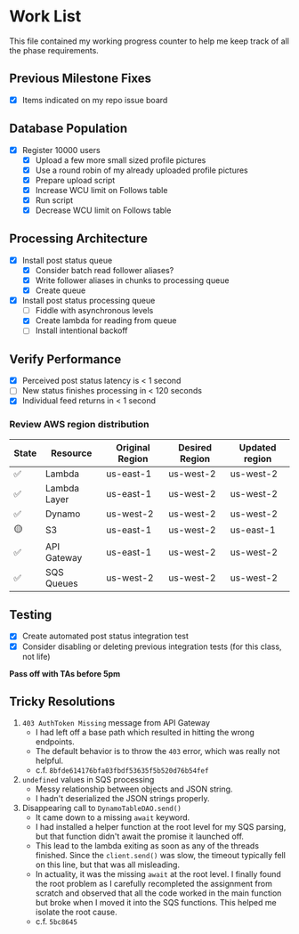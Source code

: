 # Work List

This file contained my working progress counter to help me keep track of all the phase requirements.

## Previous Milestone Fixes

- [x] Items indicated on my repo issue board

## Database Population

- [x] Register 10000 users
  - [x] Upload a few more small sized profile pictures
  - [x] Use a round robin of my already uploaded profile pictures
  - [x] Prepare upload script
  - [x] Increase WCU limit on Follows table
  - [x] Run script
  - [x] Decrease WCU limit on Follows table

## Processing Architecture

- [x] Install post status queue
  - [x] Consider batch read follower aliases?
  - [x] Write follower aliases in chunks to processing queue
  - [x] Create queue
- [x] Install post status processing queue
  - [ ] Fiddle with asynchronous levels
  - [x] Create lambda for reading from queue
  - [ ] Install intentional backoff

## Verify Performance

- [x] Perceived post status latency is < 1 second
- [ ] New status finishes processing in < 120 seconds
- [x] Individual feed returns in < 1 second

### Review AWS region distribution

| State | Resource | Original Region | Desired Region | Updated region |
| ----- | ----- | ----- | ----- | ----- |
| ✅ | Lambda | us-east-1 | us-west-2 | us-west-2 |
| ✅ | Lambda Layer | us-east-1 | us-west-2 | us-west-2 |
| ✅ | Dynamo | us-west-2 | us-west-2 | us-west-2 |
| 🟡 | S3 | us-east-1 | us-west-2 | us-east-1 |
| ✅ | API Gateway | us-east-1 | us-west-2 | us-west-2 |
| ✅ | SQS Queues | us-west-2 | us-west-2 | us-west-2 |

## Testing

- [x] Create automated post status integration test
- [x] Consider disabling or deleting previous integration tests (for this class, not life)

**Pass off with TAs before 5pm**

## Tricky Resolutions

1. `403 AuthToken Missing` message from API Gateway
    - I had left off a base path which resulted in hitting the wrong endpoints.
    - The default behavior is to throw the `403` error, which was really not helpful.
    - c.f. `8bfde614176bfa03fbdf53635f5b520d76b54fef`
2. `undefined` values in SQS processing
    - Messy relationship between objects and JSON string.
    - I hadn't deserialized the JSON strings properly.
3. Disappearing call to `DynamoTableDAO.send()`
    - It came down to a missing `await` keyword.
    - I had installed a helper function at the root level for my SQS parsing,
      but that function didn't await the promise it launched off.
    - This lead to the lambda exiting as soon as any of the threads finished.
      Since the `client.send()` was slow, the timeout typically fell on this line,
      but that was all misleading.
    - In actuality, it was the missing `await` at the root level.
      I finally found the root problem as I carefully recompleted the assignment
      from scratch and observed that all the code worked in the main function
      but broke when I moved it into the SQS functions. This helped me isolate
      the root cause.
    - c.f. `5bc8645`
